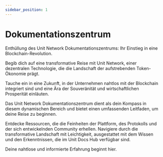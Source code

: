 ```yaml
---
sidebar_position: 1
---
```


# Dokumentationszentrum

Enthüllung des Unit Network Dokumentationszentrums: Ihr Einstieg in eine Blockchain-Revolution.

Begib dich auf eine transformative Reise mit Unit Network, einer dezentralen Technologie, die die Landschaft der aufstrebenden Token-Ökonomie prägt.

Tauche ein in eine Zukunft, in der Unternehmen nahtlos mit der Blockchain integriert sind und eine Ära der Souveränität und wirtschaftlichen Prosperität einläuten.

Das Unit Network Dokumentationszentrum dient als dein Kompass in diesem dynamischen Bereich und bietet einen umfassenden Leitfaden, um deine Reise zu beginnen.

Entdecke Ressourcen, die die Feinheiten der Plattform, des Protokolls und der sich entwickelnden Community erhellen. Navigiere durch die transformative Landschaft mit Leichtigkeit, ausgestattet mit dem Wissen und den Erkenntnissen, die im Unit Docs Hub verfügbar sind.

Deine nahtlose und informierte Erfahrung beginnt hier.
